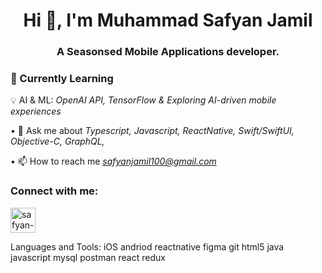 <h1 align="center">Hi 👋, I'm Muhammad Safyan Jamil</h1>
<h3 align="center">A Seasonsed Mobile Applications developer.</h3>

### 🚀 Currently Learning
💡 AI & ML: *OpenAI API, TensorFlow & Exploring AI-driven mobile experiences*


•⁠  ⁠💬 Ask me about *Typescript, Javascript, ReactNative, Swift/SwiftUI, Objective-C, GraphQL,*

•⁠  ⁠📫 How to reach me *safyanjamil100@gmail.com*


<h3 align="left">Connect with me:</h3>
<p align="left">
<a href="https://www.linkedin.com/in/safyan-jamil/" target="blank"><img align="center" src="https://raw.githubusercontent.com/rahuldkjain/github-profile-readme-generator/master/src/images/icons/Social/linked-in-alt.svg" alt="safyan-jamil” height="30" width="40" /></a>
</p>

Languages and Tools:
iOS andriod reactnative figma git html5 java javascript mysql postman react redux
